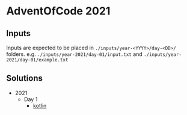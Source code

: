 # AdventOfCode 2021

## Inputs
Inputs are expected to be placed in `./inputs/year-<YYYY>/day-<DD>/` folders.
e.g. `./inputs/year-2021/day-01/input.txt` and `./inputs/year-2021/day-01/example.txt`

## Solutions
* 2021
  * Day 1
    * [kotlin](./kotlin/src/main/kotlin/year2021/Day01.kt)
